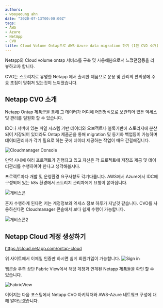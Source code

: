 ```yaml
---
authors:
- wooyeoung ahn
date: "2020-07-13T00:00:00Z"
tags:
- AWS
- Azure
- NetApp
- CVO
title: Cloud Volume Ontap으로 AWS-Azure data migration 하기 (1편 CVO 소개)
---
```


Netapp의 Cloud volume ontap 서비스를 구축 밎 사용해봄으로서 느꼈던점등을 리뷰하고자 합니다.

CVO는 스토리지로 유명한 Netapp 에서 출시한 제품으로 운용 및 관리의 편의성에 주요 초점이 맞춰저 있는것이 느껴졌습니다.

## Netapp CVO 소개
Netapp Ontap 제품군을 통해 그 데이터가 어디에 어떤형식으로 보관되어 있든 엑세스 및 관리를 일원화 할 수 있습니다.

IDC나 서버에 있는 파일 시스템 기반 데이터와 오브젝트나 블록기반에 스토리지에 분산되어 저장되어 있더라도 
Ontap 제품군을 통해 migration 및 동기화 백업등이 가능하며 데이터관리자가 각기 필요로 하는 곳에 데이터 제공하는 작업이 매우 간결해집니다.

![Cloudmanager Console](/files\blog\CVO\Cloudmanager.png)

만약 사내에 여러 프로젝트가 진행되고 있고 자신은 각 프로젝트에 저장조 제공 및 데이터관리를 수행하여야 한다고 생각해봅시다.

프로젝트마다 개발 및 운영환경 요구사항도 각기다릅니다. 
AWS에서 Azure에서 IDC에 구성되어 있는 k8s 환경에서 스토리지 관리자에게 요청이 쏟아집니다.

![개비스콘](/files\blog\CVO\gaviscon.png)

혼자 수행하게 된다면 저는 계정정보와 엑세스 정보 하루가 지날것 같습니다.
CVO를 사용하신다면 Cloudmanager 콘솔에서 보다 쉽게 수행이 가능합니다.

![개비스콘2](/files\blog\CVO\gaviscon2.png)

## Netapp Cloud 계정 생성하기

https://cloud.netapp.com/ontap-cloud

위 사이트에서 이메일 인증만 하시면 쉽게 회원가입이 가능합니다.
![Sign in](/files\blog\CVO\netappcloudsignin.png)

웹콘솔 우측 상단 Fabric View에서 해당 계정과 연계된 Netapp 제품들을 확인 할 수 있습니다.

![FabricView](/files\blog\CVO\netappFabricView.png)

이어지는 다음 포스팅에서 Netapp CVO 아키텍쳐와 AWS-Azure 네트워크 구성에 대해 알아보겠습니다.





